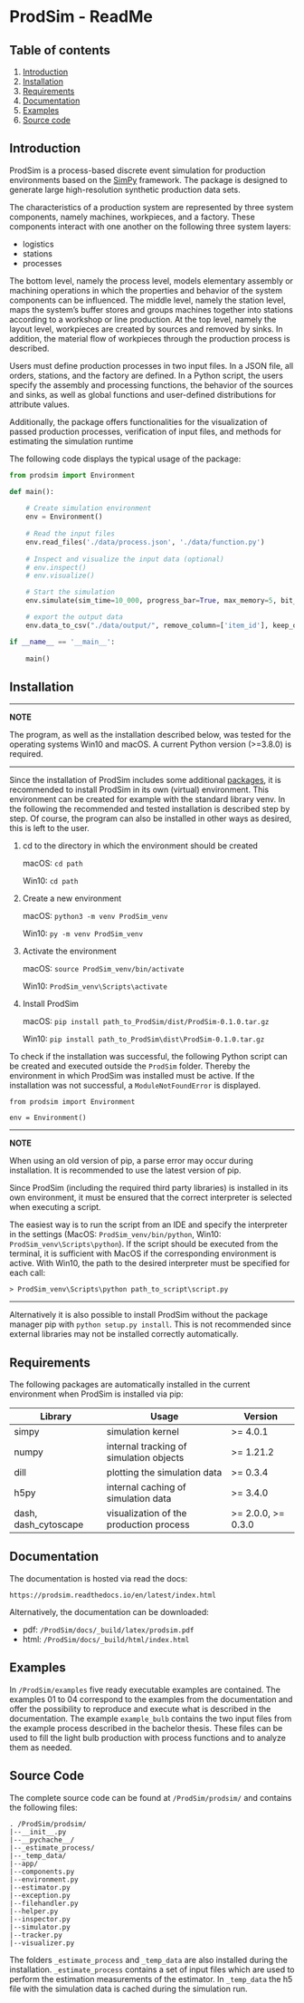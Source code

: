 # ProdSim - ReadMe

## Table of contents 

1. [Introduction](#introduction)
1. [Installation](#installation)
1. [Requirements](#requirements)
1. [Documentation](#documentation) 
1. [Examples](#examples)
1. [Source code](#sourcecode)

## <a id="introduction"></a>Introduction

ProdSim is a process-based discrete event simulation for production environments based on the 
[SimPy](https://simpy.readthedocs.io/en/latest/contents.html) framework. The package is designed to generate large 
high-resolution synthetic production data sets.

The characteristics of a production system are represented by three system components, namely machines, workpieces, and 
a factory. These components interact with one another on the following three system layers:

* logistics 
* stations
* processes

The bottom level, namely the process level, models elementary assembly or machining operations in which the properties 
and behavior of the system components can be influenced. The middle level, namely the station level, maps the system’s 
buffer stores and groups machines together into stations according to a workshop or line production. At the top level, 
namely the layout level, workpieces are created by sources and removed by sinks. In addition, the material flow of 
workpieces through the production process is described.

Users must define production processes in two input files. In a JSON file, all orders, stations, and the factory are 
defined. In a Python script, the users specify the assembly and processing functions, the behavior of the sources and 
sinks, as well as global functions and user-defined distributions for attribute values.

Additionally, the package offers functionalities for the visualization of passed production processes, verification of 
input files, and methods for estimating the simulation runtime

The following code displays the typical usage of the package:

```python 
from prodsim import Environment 

def main():
    
    # Create simulation environment
    env = Environment()
    
    # Read the input files
    env.read_files('./data/process.json', './data/function.py')
    
    # Inspect and visualize the input data (optional)
    # env.inspect()
    # env.visualize()

    # Start the simulation
    env.simulate(sim_time=10_000, progress_bar=True, max_memory=5, bit_type=64)

    # export the output data
    env.data_to_csv("./data/output/", remove_column=['item_id'], keep_original=True)

if __name__ == '__main__':
    
    main()
```

## <a id="installation"></a>Installation 

---
**NOTE**

The program, as well as the installation described below, was tested for the operating systems Win10 and macOS. A 
current Python version (>=3.8.0) is required.

---

Since the installation of ProdSim includes some additional [packages](#requirements), it is recommended to install 
ProdSim in its own (virtual) environment. This environment can be created for example with the standard library venv. In 
the following the recommended and tested installation is described step by step. Of course, the program can also be 
installed in other ways as desired, this is left to the user.

1. cd to the directory in which the environment should be created 
   
    macOS: ``cd path``
    
    Win10: ``cd path``

1. Create a new environment 

    macOS: ``python3 -m venv ProdSim_venv``
      
    Win10: ``py -m venv ProdSim_venv``

1. Activate the environment
    
    macOS: ``source ProdSim_venv/bin/activate``
    
    Win10: ``ProdSim_venv\Scripts\activate``

1. Install ProdSim
  
    macOS: ``pip install path_to_ProdSim/dist/ProdSim-0.1.0.tar.gz``

    Win10: ``pip install path_to_ProdSim\dist\ProdSim-0.1.0.tar.gz``

To check if the installation was successful, the following Python script can be created and executed outside the 
``ProdSim`` folder. Thereby the environment in which ProdSim was installed must be active. If the installation was not 
successful, a ``ModuleNotFoundError`` is displayed. 

```
from prodsim import Environment 

env = Environment() 
```

---
**NOTE**

When using an old version of pip, a parse error may occur during installation. It is recommended to use the latest 
version of pip. 

Since ProdSim (including the required third party libraries) is installed in its own environment, it must be ensured 
that the correct interpreter is selected when executing a script. 

The easiest way is to run the script from an IDE and specify the interpreter in the settings (MacOS: 
``ProdSim_venv/bin/python``, Win10: ``ProdSim_venv\Scripts\python``). If the script should be executed from the 
terminal, it is sufficient with MacOS if the corresponding environment is active. With Win10, the path to the desired 
interpreter must be specified for each call: 

```
> ProdSim_venv\Scripts\python path_to_script\script.py  
```

---

Alternatively it is also possible to install ProdSim without the package manager pip with ``python setup.py install``. 
This is not recommended since external libraries may not be installed correctly automatically.

## <a id="requirements"></a>Requirements

The following packages are automatically installed in the current environment when ProdSim is installed via pip:

| Library              | Usage                                   | Version               | 
| -------------------- | --------------------------------------- | --------------------- |
| simpy                | simulation kernel                       | \>= 4.0.1             |
| numpy                | internal tracking of simulation objects | \>= 1.21.2            |
| dill                 | plotting the simulation data            | \>= 0.3.4             |
| h5py                 | internal caching of simulation data     | \>= 3.4.0             | 
| dash, dash_cytoscape | visualization of the production process | \>= 2.0.0, \>= 0.3.0  |

## <a id="documentation"></a>Documentation

The documentation is hosted via read the docs: 

`` https://prodsim.readthedocs.io/en/latest/index.html ``

Alternatively, the documentation can be downloaded: 

* pdf: `` /ProdSim/docs/_build/latex/prodsim.pdf ``
* html: `` /ProdSim/docs/_build/html/index.html ``

## <a id="examples"></a>Examples

In ``/ProdSim/examples`` five ready executable examples are contained. The examples 01 to 04 correspond to the examples 
from the documentation and offer the possibility to reproduce and execute what is described in the documentation. The 
example ``example_bulb`` contains the two input files from the example process described in the bachelor thesis. These 
files can be used to fill the light bulb production with process functions and to analyze them as needed. 

## <a id="sourcecode"></a>Source Code

The complete source code can be found at ``/ProdSim/prodsim/`` and contains the following files:

```
. /ProdSim/prodsim/
|--__init__.py
|--__pychache__/
|--_estimate_process/
|--_temp_data/
|--app/
|--components.py
|--environment.py
|--estimator.py
|--exception.py
|--filehandler.py
|--helper.py
|--inspector.py
|--simulator.py
|--tracker.py
|--visualizer.py
```

The folders ``_estimate_process`` and ``_temp_data`` are also installed during the installation. 
``_estimate_process`` contains a set of input files which are used to perform the estimation measurements of the 
estimator. In ``_temp_data`` the h5 file with the simulation data is cached during the simulation run.
